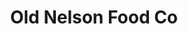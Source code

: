 ---
title: "Old Nelson Food Co"
url: /philadelphia/old-nelson-food-co-south-13th-street/
shop: convenience
---